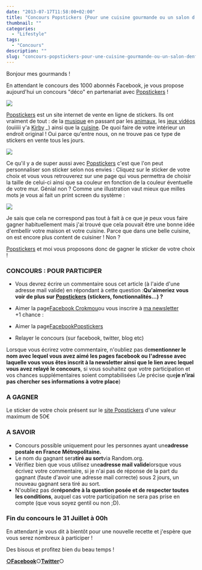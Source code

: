 ```yaml
---
date: "2013-07-17T11:58:00+02:00"
title: "Concours Popstickers {Pour une cuisine gourmande ou un salon d'enfer}"
thumbnail: ""
categories:
  - "Lifestyle"
tags:
  - "Concours"
description: ""
slug: "concours-popstickers-pour-une-cuisine-gourmande-ou-un-salon-denfer"
---
```


  

Bonjour mes gourmands !

En attendant le concours des 1000 abonnés Facebook, je vous propose aujourd'hui un concours "déco" en partenariat avec [Popstickers](http://www.popstickers.fr/) !

[![](https://crokmou.com/images/cupcake-238x3001-238x300.png)](http://www.popstickers.fr/)

[Popstickers](http://www.popstickers.fr/) est un site internet de vente en ligne de stickers. Ils ont vraiment de tout : de la [musique](http://www.popstickers.fr/12-stickers-musique) en passant par les [animaux](http://www.popstickers.fr/3-stickers-animaux), les [jeux vidéos](http://www.popstickers.fr/10-stickers-jeux) (ouiiiii y'a [Kirby](http://www.popstickers.fr/stickers-jeux/454-kirby.html) *_*) ainsi que la [cuisine](http://www.popstickers.fr/5-stickers-cuisine). De quoi faire de votre intérieur un endroit original ! Oui parce qu'entre nous, on ne trouve pas ce type de stickers en vente tous les jours.

[![](https://crokmou.com/images/Capture-d-E2-80-99e-CC-81cran-2013-07-17-a-CC-80-12.34.44-300x2131-300x213.png)](http://www.popstickers.fr/)

Ce qu'il y a de super aussi avec [Popstickers](http://www.popstickers.fr/) c'est que l'on peut personnaliser son sticker selon nos envies : Cliquez sur le sticker de votre choix et vous vous retrouverez sur une page qui vous permettra de choisir la taille de celui-ci ainsi que sa couleur en fonction de la couleur éventuelle de votre mur. Génial non ? Comme une illustration vaut mieux que milles mots je vous ai fait un print screen du système :

[![](https://crokmou.com/images/Capture-d-E2-80-99e-CC-81cran-2013-07-17-a-CC-80-12.17.45-187x3001-187x300.png)](http://www.popstickers.fr/)

Je sais que cela ne correspond pas tout à fait à ce que je peux vous faire gagner habituellement mais j'ai trouvé que cela pouvait être une bonne idée d'embellir votre maison et votre cuisine. Parce que dans une belle cuisine, on est encore plus content de cuisiner ! Non ?  

[Popstickers](http://www.popstickers.fr/) et moi vous proposons donc de gagner le sticker de votre choix !  

### CONCOURS : POUR PARTICIPER

  - Vous devrez écrire un commentaire sous cet article (à l'aide d'une adresse mail valide) en répondant à cette question :**Qu'aimeriez vous voir de plus sur [Popstickers](http://www.popstickers.fr/) (stickers, fonctionnalités...) ?**

- Aimer la page[Facebook Crokmou](https://www.facebook.com/pages/CroKMou/148093255259077)ou vous inscrire à [ma newsletter](https://crokmou.com/p/newsletter_18.html)  
  +1 chance :

- Aimer la page[<span style="list-style-image: initial; list-style-position: initial;">FacebookPopstickers](https://www.facebook.com/pages/Popstickers/125529234290742?ref=hl)</span>

- Relayer le concours (sur facebook, twitter, blog etc)

Lorsque vous écrirez votre commentaire, n'oubliez pas de**mentionner le nom avec lequel vous avez aimé les pages facebook ou l'adresse avec laquelle vous vous êtes inscrit à la newsletter ainsi que le lien avec lequel vous avez relayé le concours**, si vous souhaitez que votre participation et vos chances supplémentaires soient comptabilisées (Je précise que**je n'irai pas chercher ses informations à votre place**)

### A GAGNER

Le sticker de votre choix présent sur le [site Popstickers](http://www.popstickers.fr/) d'une valeur maximum de 50€

### A SAVOIR

*   Concours possible uniquement pour les personnes ayant une**adresse postale en France Métropolitaine.**
*   Le nom du gagnant sera**tiré au sort**via Random.org.
*   Vérifiez bien que vous utilisez une**adresse mail valide**lorsque vous écrivez votre commentaire, si je n'ai pas de réponse de la part du gagnant (faute d'avoir une adresse mail correcte) sous 2 jours, un nouveau gagnant sera tiré au sort.
*   N'oubliez pas de**répondre à la question posée et de respecter toutes les conditions**, auquel cas votre participation ne sera pas prise en compte (que vous soyez gentil ou non ;D).

### Fin du concours le 31 Juillet à 00h

En attendant je vous dit à bientôt pour une nouvelle recette et j'espère que vous serez nombreux à participer !  

Des bisous et profitez bien du beau temps !  

[**○<span style="font-size: xx-small; margin: 0px; outline: 0px; padding: 0px;"><span style="font-family: Arial, Helvetica, sans-serif; margin: 0px; outline: 0px; padding: 0px;"></span></span>Facebook**](https://www.facebook.com/pages/CroKMou/148093255259077)○[**Twitter**](https://twitter.com/Crokmou)○

  